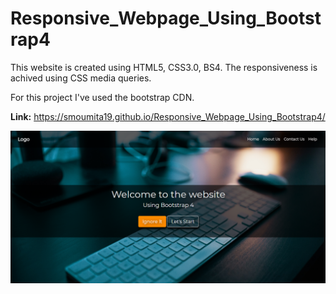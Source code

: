 # Responsive_Webpage_Using_Bootstrap4
This website is created using HTML5, CSS3.0, BS4. The responsiveness is achived using CSS media queries.

For this project I've used the bootstrap CDN.

**Link:** <https://smoumita19.github.io/Responsive_Webpage_Using_Bootstrap4/>

<img src="image/screenshots/sc1.png"/>
